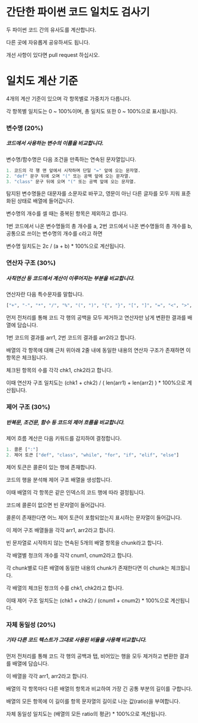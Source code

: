 # 간단한 파이썬 코드 일치도 검사기

두 파이썬 코드 간의 유사도를 계산합니다.

다른 곳에 자유롭게 공유하셔도 됩니다.

개선 사항이 있다면 pull request 하십시오.

# 일치도 계산 기준

4개의 계산 기준이 있으며 각 항목별로 가중치가 다릅니다.

각 항목별 일치도는 0 ~ 100%이며, 총 일치도 또한 0 ~ 100%으로 표시됩니다.

### 변수명 (20%)

##### 코드에서 사용하는 변수의 이름을 비교합니다.

변수명/함수명은 다음 조건을 만족하는 연속된 문자열입니다.

```python
1. 코드의 각 행 맨 앞에서 시작하며 단일 "=" 앞에 오는 문자열.
2. "def" 문구 뒤에 오며 "(" 또는 공백 앞에 오는 문자열.
3. "class" 문구 뒤에 오며 "(" 또는 공백 앞에 오는 문자열.
```

탐지된 변수명들은 대문자를 소문자로 바꾸고, 영문이 아닌 다른 글자를 모두 지워 표준화된 상태로 배열에 들어갑니다.

변수명의 개수를 셀 때는 중복된 항목은 제외하고 셉니다.

1번 코드에서 나온 변수명들의 총 개수를 a, 2번 코드에서 나온 변수명들의 총 개수를 b, 공통으로 쓰이는 변수명의 개수를 c라고 하면

변수명 일치도는 2c / (a + b) * 100%으로 계산됩니다.

### 연산자 구조 (30%)

##### 사칙연산 등 코드에서 계산이 이루어지는 부분을 비교합니다.

연산자란 다음 특수문자를 말합니다.

```python
["+", "-", "*", "/", "%", "(", ")", "{", "}", "[", "]", "=", "<", ">", ",", ".", "!", "'", '"']
```

먼저 전처리를 통해 코드 각 행의 공백을 모두 제거하고 연산자만 남게 변환한 결과를 배열에 담습니다.

1번 코드의 결과를 arr1, 2번 코드의 결과를 arr2라고 합니다.

배열의 각 항목에 대해 근처 위아래 2줄 내에 동일한 내용의 연산자 구조가 존재하면 이 항목은 체크됩니다.

체크된 항목의 수를 각각 chk1, chk2라고 합니다.

이때 연산자 구조 일치도는 (chk1 + chk2) / ( len(arr1) + len(arr2) ) * 100%으로 계산됩니다.

### 제어 구조 (30%)

##### 반복문, 조건문, 함수 등 코드의 제어 흐름을 비교합니다.

제어 흐름 계산은 다음 키워드를 감지하여 결정합니다.

```python
1. 콜론 [":"]
2. 제어 토큰 ["def", "class", "while", "for", "if", "elif", "else"]
```

제어 토큰은 콜론이 있는 행에 존재합니다.

코드의 행을 분석해 제어 구조 배열을 생성합니다.

이때 배열의 각 항목은 같은 인덱스의 코드 행에 따라 결정됩니다.

코드에 콜론이 없으면 빈 문자열이 들어갑니다.

콜론이 존재한다면 어느 제어 토큰이 포함되었는지 표시하는 문자열이 들어갑니다.

이 제어 구조 배열들을 각각 arr1, arr2라고 합니다.

빈 문자열로 시작하지 않는 연속된 5개의 배열 항목을 chunk라고 합니다.

각 배열별 청크의 개수를 각각 cnum1, cnum2라고 합니다.

각 chunk별로 다른 배열에 동일한 내용의 chunk가 존재한다면 이 chunk는 체크됩니다.

각 배열의 체크된 청크의 수를 chk1, chk2라고 합니다.

이때 제어 구조 일치도는 (chk1 + chk2) / (cnum1 + cnum2) * 100%으로 계산됩니다.

### 자체 동일성 (20%)

##### 기타 다른 코드 텍스트가 그대로 사용된 비율을 사용해 비교합니다.

먼저 전처리를 통해 코드 각 행의 공백과 탭, 비어있는 행을 모두 제거하고 변환한 결과를 배열에 담습니다.

이 배열을 각각 arr1, arr2라고 합니다.

배열의 각 항목마다 다른 배열의 항목과 비교하여 가장 긴 공통 부분의 길이를 구합니다.

배열의 모든 항목에 이 길이를 항목 문자열의 길이로 나눈 값(ratio)을 부여합니다.

자체 동일성 일치도는 (배열의 모든 ratio의 평균) * 100%으로 계산됩니다.
